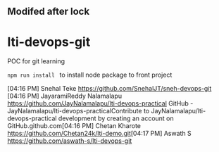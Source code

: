 ## Modifed after lock
# lti-devops-git
POC for git learning 

`npm run install ` to install node package to front project


[04:16 PM] Snehal Teke
    https://github.com/SnehalJT/sneh-devops-git
​[04:16 PM] JayaramiReddy Nalamalapu
    https://github.com/JayNalamalapu/lti-devops-practical
GitHub - JayNalamalapu/lti-devops-practicalContribute to JayNalamalapu/lti-devops-practical development by creating an account on GitHub.github.com​[04:16 PM] Chetan Kharote
    https://github.com/Chetan24k/lti-demo.git
​[04:17 PM] Aswath S
    https://github.com/aswath-s/lti-devops-git

